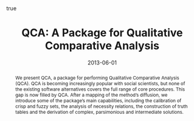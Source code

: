 ﻿---
featured: false

authors: ["Alrik Thiem", "Adrian Dușa"]

title: "QCA: A Package for Qualitative Comparative Analysis"

date: "2013-06-01"
publishDate: "2013-06-01"

# 0 = Uncategorized, 1 = Conference proceedings, 2 = Journal, 3 = Work in progress, 4 = Technical report, 5 = Book, 6 = Book chapter
publication_types: ["2"]

publication: '*R Journal*'

publication_short: ""

abstract: "We present QCA, a package for performing Qualitative Comparative Analysis (QCA). QCA is becoming increasingly popular with social scientists, but none of the existing software alternatives covers the full range of core procedures. This gap is now filled by QCA. After a mapping of the method’s diffusion, we introduce some of the package’s main capabilities, including the calibration of crisp and fuzzy sets, the analysis of necessity relations, the construction of truth tables and the derivation of complex, parsimonious and intermediate solutions."

doi: "10.32614/RJ-2013-009"

projects: []

summary: 

math: true

tags: ["R", "QCA"]

# url_code: ""
# url_dataset: ""
url_pdf: "https://journal.r-project.org/archive/2013/RJ-2013-009/RJ-2013-009.pdf"
# url_poster: ""
# url_project: ""
# url_slides: ""
# url_source: ""
# url_video: ""

image:
  caption: ""
  focal_point: ""
  preview_only: false
---

